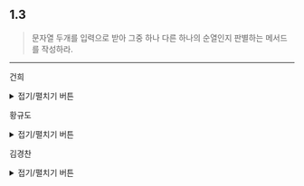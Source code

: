 ## 1.3
> 문자열 두개를 입력으로 받아 그중 하나 다른 하나의 순열인지 판별하는 메서드를 작성하라.
***
건희
<details>
<summary>접기/펼치기 버튼</summary>

문자열 제한 조건 : 소문자
  
``` c
  
#include <stdio.h>

int main(int argc, char* argv[])
{
	char *s1, *s2;
	int	 alpha[26] = {0,};

	s1 = argv[1];
	s2 = argv[2];
	
	while (*s1 != '\0')
	{
		alpha[*s1 - 'a']++;
		s1++;
	}

	while (*s2 != '\0')
	{
		alpha[*s2 - 'a']--;
		s2++;
	}
	
	for (int i = 0; i < 26; i++)
		if (alpha[i] < 0)
		{
			printf("False\n");
			return -1;
		}
	
	printf("True\n");
	return 0;
}

  
```
  
</details>

황규도
<details>
<summary>접기/펼치기 버튼</summary>
	
``` python

def solve(a, b):
    a = sorted(a)
    b = sorted(b)
    return a == b
	
```
		    
</details>
	
김경찬
<details>
<summary>접기/펼치기 버튼</summary>  

### 개념:
배열을 유니코드의 갯수만큼 0으로 채우고  
주어진 문자열을 한 글자씩 순회하면서 그 글자의 유니코드로 배열 Idx에 접근한다.  
그리고 그 값을 1 증가 시킨다.  
두 배열이 같은지 확인한다  
 

``` javascript
const isSame = (input1, input2) => {
  const array1 = new Array(65536).fill(0),
    array2 = new Array(65536).fill(0);
  if (input1.length != input2.length) return false;
  [...input1].forEach((e, i) => {
    array1[input1[i].charCodeAt()]++;
    array2[input2[i].charCodeAt()]++;
  });
  return !array1.some((e, i) => {
    return array1[i] != array2[i];
  });
};

console.log(isSame("명지대학교", "대지명")); // 글자수다름
console.log(isSame("명지대학교", "학대지명교")); // 같은순열
console.log(isSame("Coffee", "efefCo")); // 같은순열
console.log(isSame("띵지대학교", "학대지명교")); // 다른순열
```

